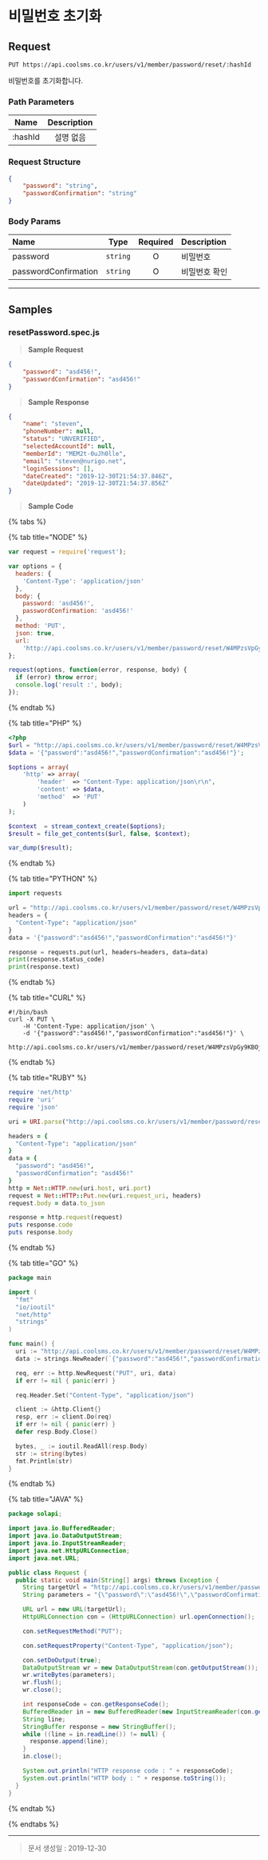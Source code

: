 # 비밀번호 초기화

## Request
```
PUT https://api.coolsms.co.kr/users/v1/member/password/reset/:hashId
```

비밀번호를 초기화합니다.

### Path Parameters

| Name | Description |
| :--: | :---------: |
| :hashId | 설명 없음 |

### Request Structure
```json
{
    "password": "string",
    "passwordConfirmation": "string"
}
```

### Body Params
| Name | Type | Required | Description |
| :--- | :--: | :------: | :---------- |
| password | `string` | O | 비밀번호 |
| passwordConfirmation | `string` | O | 비밀번호 확인 |


---

## Samples

### resetPassword.spec.js

> **Sample Request**

```json
{
    "password": "asd456!",
    "passwordConfirmation": "asd456!"
}
```

> **Sample Response**

```json
{
    "name": "steven",
    "phoneNumber": null,
    "status": "UNVERIFIED",
    "selectedAccountId": null,
    "memberId": "MEM2t-0uJh0lle",
    "email": "steven@nurigo.net",
    "loginSessions": [],
    "dateCreated": "2019-12-30T21:54:37.846Z",
    "dateUpdated": "2019-12-30T21:54:37.856Z"
}
```

> **Sample Code**

{% tabs %}

{% tab title="NODE" %}

```javascript
var request = require('request');

var options = {
  headers: {
    'Content-Type': 'application/json'
  },
  body: {
    password: 'asd456!',
    passwordConfirmation: 'asd456!'
  },
  method: 'PUT',
  json: true,
  url:
    'http://api.coolsms.co.kr/users/v1/member/password/reset/W4MPzsVpGy9KBOjvF1xRl'
};

request(options, function(error, response, body) {
  if (error) throw error;
  console.log('result :', body);
});

```
{% endtab %}

{% tab title="PHP" %}

```php
<?php
$url = "http://api.coolsms.co.kr/users/v1/member/password/reset/W4MPzsVpGy9KBOjvF1xRl";
$data = '{"password":"asd456!","passwordConfirmation":"asd456!"}';

$options = array(
    'http' => array(
        'header'  => "Content-Type: application/json\r\n",
        'content' => $data,
        'method'  => 'PUT'
    )
);

$context  = stream_context_create($options);
$result = file_get_contents($url, false, $context);

var_dump($result);

```
{% endtab %}

{% tab title="PYTHON" %}

```python
import requests

url = "http://api.coolsms.co.kr/users/v1/member/password/reset/W4MPzsVpGy9KBOjvF1xRl"
headers = {
  "Content-Type": "application/json"
}
data = '{"password":"asd456!","passwordConfirmation":"asd456!"}'

response = requests.put(url, headers=headers, data=data)
print(response.status_code)
print(response.text)

```
{% endtab %}

{% tab title="CURL" %}

```curl
#!/bin/bash
curl -X PUT \
	-H 'Content-Type: application/json' \
	-d '{"password":"asd456!","passwordConfirmation":"asd456!"}' \
	http://api.coolsms.co.kr/users/v1/member/password/reset/W4MPzsVpGy9KBOjvF1xRl
```
{% endtab %}

{% tab title="RUBY" %}

```ruby
require 'net/http'
require 'uri'
require 'json'

uri = URI.parse("http://api.coolsms.co.kr/users/v1/member/password/reset/W4MPzsVpGy9KBOjvF1xRl")

headers = {
  "Content-Type": "application/json"
}
data = {
  "password": "asd456!",
  "passwordConfirmation": "asd456!"
}
http = Net::HTTP.new(uri.host, uri.port)
request = Net::HTTP::Put.new(uri.request_uri, headers)
request.body = data.to_json

response = http.request(request)
puts response.code
puts response.body

```
{% endtab %}

{% tab title="GO" %}

```go
package main

import (
  "fmt"
  "io/ioutil"
  "net/http"
  "strings"
)

func main() {
  uri := "http://api.coolsms.co.kr/users/v1/member/password/reset/W4MPzsVpGy9KBOjvF1xRl"
  data := strings.NewReader(`{"password":"asd456!","passwordConfirmation":"asd456!"}`)

  req, err := http.NewRequest("PUT", uri, data)
  if err != nil { panic(err) }

  req.Header.Set("Content-Type", "application/json")

  client := &http.Client{}
  resp, err := client.Do(req)
  if err != nil { panic(err) }
  defer resp.Body.Close()

  bytes, _ := ioutil.ReadAll(resp.Body)
  str := string(bytes)
  fmt.Println(str)
}

```
{% endtab %}

{% tab title="JAVA" %}

```java
package solapi;

import java.io.BufferedReader;
import java.io.DataOutputStream;
import java.io.InputStreamReader;
import java.net.HttpURLConnection;
import java.net.URL;

public class Request {
  public static void main(String[] args) throws Exception {
    String targetUrl = "http://api.coolsms.co.kr/users/v1/member/password/reset/W4MPzsVpGy9KBOjvF1xRl";
    String parameters = "{\"password\":\"asd456!\",\"passwordConfirmation\":\"asd456!\"}";

    URL url = new URL(targetUrl);
    HttpURLConnection con = (HttpURLConnection) url.openConnection();

    con.setRequestMethod("PUT");

    con.setRequestProperty("Content-Type", "application/json");

    con.setDoOutput(true);
    DataOutputStream wr = new DataOutputStream(con.getOutputStream());
    wr.writeBytes(parameters);
    wr.flush();
    wr.close();

    int responseCode = con.getResponseCode();
    BufferedReader in = new BufferedReader(new InputStreamReader(con.getInputStream()));
    String line;
    StringBuffer response = new StringBuffer();
    while ((line = in.readLine()) != null) {
      response.append(line);
    }
    in.close();

    System.out.println("HTTP response code : " + responseCode);
    System.out.println("HTTP body : " + response.toString());
  }
}

```
{% endtab %}

{% endtabs %}

---

> 문서 생성일 : 2019-12-30

